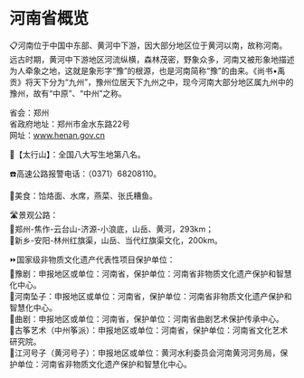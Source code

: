 # 河南省概览  
📋河南位于中国中东部、黄河中下游，因大部分地区位于黄河以南，故称河南。远古时期，黄河中下游地区河流纵横，森林茂密，野象众多，河南又被形象地描述为人牵象之地，这就是象形字“豫”的根源，也是河南简称“豫”的由来。《尚书•禹贡》将天下分为“九州”，豫州位居天下九州之中，现今河南大部分地区属九州中的豫州，故有“中原”、“中州”之称。  

省会：郑州  
省政府地址：郑州市金水东路22号  
网址：www.henan.gov.cn  
  
🏅【太行山】：全国八大写生地第八名。  

☎️高速公路报警电话：（0371）68208110。  

🍴美食：饸烙面、水席，燕菜、张氏糟鱼。  

🛣️景观公路：  
🔸郑州-焦作-云台山-济源-小浪底，山岳、黄河，293km；  
🔸新乡-安阳-林州红旗渠，山岳、当代红旗渠文化，200km。    
  
⏩国家级非物质文化遗产代表性项目保护单位：  
🔸豫剧：申报地区或单位：河南省，保护单位：河南省非物质文化遗产保护和智慧化中心。  
🔸河南坠子：申报地区或单位：河南省，保护单位：河南省非物质文化遗产保护和智慧化中心。  
🔸曲剧：申报地区或单位：河南省，保护单位：河南省曲剧艺术保护传承中心。  
🔸古筝艺术（中州筝派）：申报地区或单位：河南省，保护单位：河南省文化艺术研究院。    
🔸江河号子（黄河号子）：申报地区或单位：黄河水利委员会河南黄河河务局，保护单位：河南省非物质文化遗产保护和智慧化中心。  